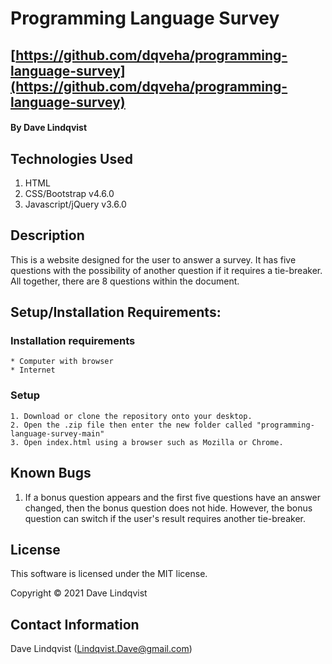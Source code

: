 # Programming Language Survey

## [https://github.com/dqveha/programming-language-survey](https://github.com/dqveha/programming-language-survey)

#### By Dave Lindqvist

## Technologies Used

1. HTML
2. CSS/Bootstrap v4.6.0
3. Javascript/jQuery v3.6.0

## Description

This is a website designed for the user to answer a survey. It has five questions with the possibility of another question if it requires a tie-breaker. All together, there are 8 questions within the document.

## Setup/Installation Requirements:

### Installation requirements

    * Computer with browser
    * Internet

### Setup

    1. Download or clone the repository onto your desktop.
    2. Open the .zip file then enter the new folder called "programming-language-survey-main"
    3. Open index.html using a browser such as Mozilla or Chrome.

## Known Bugs

1. If a bonus question appears and the first five questions have an answer changed, then the bonus question does not hide. However, the bonus question can switch if the user's result requires another tie-breaker.

## License

This software is licensed under the MIT license.

Copyright © 2021 Dave Lindqvist

## Contact Information

Dave Lindqvist (Lindqvist.Dave@gmail.com)

